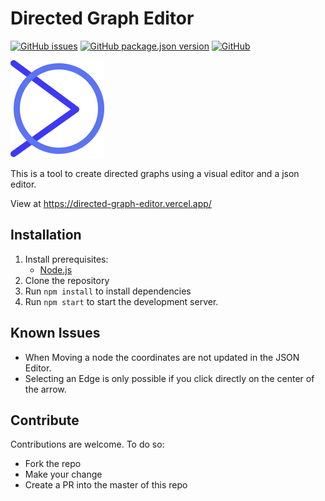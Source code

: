 # Directed Graph Editor

[![GitHub issues](https://img.shields.io/github/issues/MrF3lix/directed-graph-editor)](https://github.com/MrF3lix/directed-graph-editor/issues)
[![GitHub package.json version](https://img.shields.io/github/package-json/v/MrF3lix/directed-graph-editor)](https://github.com/MrF3lix/directed-graph-editor)
[![GitHub](https://img.shields.io/github/license/MrF3lix/directed-graph-editor)]([.](https://raw.githubusercontent.com/MrF3lix/directed-graph-editor/main/license.txt))

![DGE Logo](./img/logo-small.png)

This is a tool to create directed graphs using a visual editor and a json editor.

View at https://directed-graph-editor.vercel.app/

## Installation

1. Install prerequisites:
   - [Node.js](https://nodejs.org/en/)
2. Clone the repository
3. Run `npm install` to install dependencies
4. Run `npm start` to start the development server.

## Known Issues

- When Moving a node the coordinates are not updated in the JSON Editor.
- Selecting an Edge is only possible if you click directly on the center of the arrow.

## Contribute

Contributions are welcome.
To do so:

- Fork the repo
- Make your change
- Create a PR into the master of this repo
